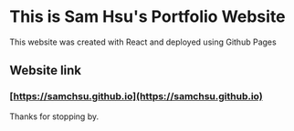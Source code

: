 # This is Sam Hsu's Portfolio Website

This website was created with React and deployed using Github Pages

## Website link

### [https://samchsu.github.io](https://samchsu.github.io)

Thanks for stopping by.
